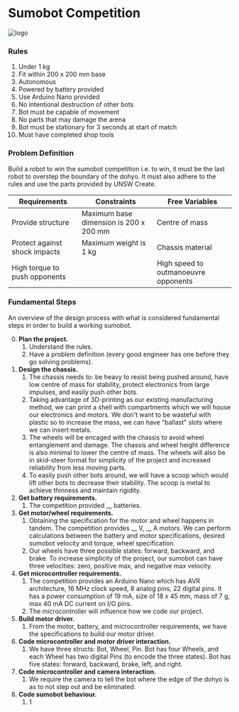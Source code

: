 # Sumobot Competition

![logo](https://i.pinimg.com/originals/6f/ca/06/6fca06664a45c2c4dd6720f6590c7dc7.png)

### Rules
1. Under 1 kg
2. Fit within 200 x 200 mm base
3. Autonomous
4. Powered by battery provided
5. Use Arduino Nano provided
6. No intentional destruction of other bots
7. Bot must be capable of movement
8. No parts that may damage the arena
9. Bot must be stationary for 3 seconds at start of match
10. Must have completed shop tools

### Problem Definition

Build a robot to win the sumobot competition i.e. to win, it must be the last robot to overstep the boundary of the dohyo. It must also adhere to the rules and use the parts provided by UNSW Create.

| **Requirements** | **Constraints** | **Free Variables** |
| --- | --- | --- |
| Provide structure | Maximum base dimension is 200 x 200 mm | Centre of mass |
| Protect against shock impacts | Maximum weight is 1 kg | Chassis material |
| High torque to push opponents| | High speed to outmanoeuvre opponents |

### Fundamental Steps

An overview of the design process with what is considered fundamental steps in order to build a working sumobot.

0. **Plan the project.**
    1. Understand the rules.
    2. Have a problem definition (every good engineer has one before they go solving problems).
1. **Design the chassis.**
    1. The chassis needs to: be heavy to resist being pushed around, have low centre of mass for stability, protect electronics from large impulses, and easily push other bots.
    2. Taking advantage of 3D-printing as our existing manufacturing method, we can print a shell with compartments which we will house our electronics and motors. We don't want to be wasteful with plastic so to increase the mass, we can have "ballast" slots where we can insert metals.
    3. The wheels will be encaged with the chassis to avoid wheel entanglement and damage. The chassis and wheel height difference is also minimal to lower the centre of mass. The wheels will also be in skid-steer format for simplicity of the project and increased reliability from less moving parts.
    4. To easily push other bots around, we will have a scoop which would lift other bots to decrease their stability. The scoop is metal to achieve thinness and maintain rigidity.
2. **Get battery requirements.**
    1. The competition provided __ batteries.
3. **Get motor/wheel requirements.**
    1. Obtaining the specification for the motor and wheel happens in tandem. The competition provides __ V, __ A motors. We can perform calculations between the battery and motor specifications, desired sumobot velocity and torque, wheel specification.
    2. Our wheels have three possible states: forward, backward, and brake. To increase simplicity of the project, our sumobot can have three velocities: zero, positive max, and negative max velocity.
4. **Get microcontroller requirements.**
    1. The competition provides an Arduino Nano which has AVR architecture, 16 MHz clock speed, 8 analog pins, 22 digital pins. It has a power consumption of 19 mA, size of 18 x 45 mm, mass of 7 g, max 40 mA DC current on I/O pins.
    2. The microcontroller will influence how we code our project.
5. **Build motor driver.**
    1. From the motor, battery, and microcontroller requirements, we have the specifications to build our motor driver.
6. **Code microcontroller and motor driver interaction.**
    1. We have three structs: Bot, Wheel, Pin. Bot has four Wheels, and each Wheel has two digital Pins (to encode the three states). Bot has five states: forward, backward, brake, left, and right.
7. **Code microcontroller and camera interaction.**
    1. We require the camera to tell the bot where the edge of the dohyo is as to not step out and be eliminated.
8. **Code sumobot behaviour.**
    1. 1